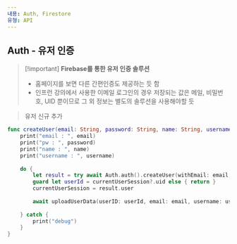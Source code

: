 ```yaml
---
내용: Auth, Firestore
유형: API
---
```

## Auth - 유저 인증

> [!important] **Firebase를 통한 유저 인증 솔루션**
> 
> - 홈페이지를 보면 다른 간편인증도 제공하는 듯 함
> - 인프런 강의에서 사용한 이메일 로그인의 경우 저장되는 값은 메일, 비밀번호, UID 뿐이므로 그 외 정보는 별도의 솔루션을 사용해야할 듯

  

> 유저 신규 추가

```Swift
func createUser(email: String, password: String, name: String, username: String) async {
    print("email : ", email)
    print("pw : ", password)
    print("name : ", name)
    print("username : ", username)
    
    do {
        let result = try await Auth.auth().createUser(withEmail: email, password: password)
        guard let userId = currentUserSession?.uid else { return }
        currentUserSession = result.user
        
        await uploadUserData(userID: userId, email: email, username: username, name: name)
        
    } catch {
        print("debug")
    }
}
```